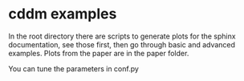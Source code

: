# cddm examples

In the root directory there are scripts to generate plots for the sphinx documentation, see those first, then go through basic and advanced examples. Plots from the paper are in the paper folder.

You can tune the parameters in conf.py

